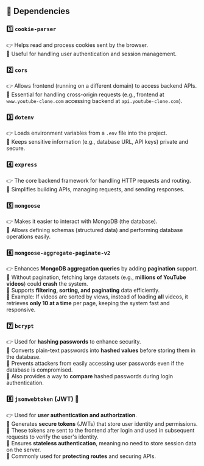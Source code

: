## 🚀 Dependencies  

### 1️⃣ `cookie-parser`  
👉 Helps read and process cookies sent by the browser.  
🔹 Useful for handling user authentication and session management.  

### 2️⃣ `cors` 
👉 Allows frontend (running on a different domain) to access backend APIs.  
🔹 Essential for handling cross-origin requests (e.g., frontend at `www.youtube-clone.com` accessing backend at `api.youtube-clone.com`).  

### 3️⃣ `dotenv` 
👉 Loads environment variables from a `.env` file into the project.  
🔹 Keeps sensitive information (e.g., database URL, API keys) private and secure.  

### 4️⃣ `express` 
👉 The core backend framework for handling HTTP requests and routing.  
🔹 Simplifies building APIs, managing requests, and sending responses.  

### 5️⃣ `mongoose`  
👉 Makes it easier to interact with MongoDB (the database).  
🔹 Allows defining schemas (structured data) and performing database operations easily.  

### 6️⃣ `mongoose-aggregate-paginate-v2`  
👉 Enhances **MongoDB aggregation queries** by adding **pagination** support.  
🔹 Without pagination, fetching large datasets (e.g., **millions of YouTube videos**) could **crash** the system.  
🔹 Supports **filtering, sorting, and paginating** data efficiently.  
🔹 Example: If videos are sorted by views, instead of loading **all** videos, it retrieves **only 10 at a time** per page, keeping the  system fast and responsive. 

### 7️⃣ `bcrypt`  
👉 Used for **hashing passwords** to enhance security.  
🔹 Converts plain-text passwords into **hashed values** before storing them in the database.  
🔹 Prevents attackers from easily accessing user passwords even if the database is compromised.  
🔹 Also provides a way to **compare** hashed passwords during login authentication. 

### 8️⃣ `jsonwebtoken` (JWT) 🔐  
👉 Used for **user authentication and authorization**.  
🔹 Generates **secure tokens** (JWTs) that store user identity and permissions.  
🔹 These tokens are sent to the frontend after login and used in subsequent requests to verify the user's identity.  
🔹 Ensures **stateless authentication**, meaning no need to store session data on the server.  
🔹 Commonly used for **protecting routes** and securing APIs.  
